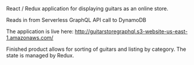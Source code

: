 React / Redux application for displaying guitars as an online store. 

Reads in from Serverless GraphQL API call to DynamoDB

The application is live here: http://guitarstoregraphql.s3-website-us-east-1.amazonaws.com/

Finished product allows for sorting of guitars and listing by category. The state is managed by Redux. 